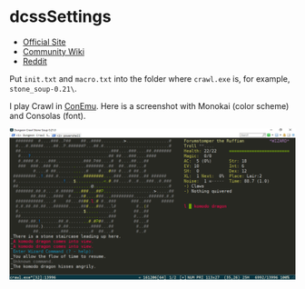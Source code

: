 # dcssSettings

* [Official Site](http://crawl.develz.org/)
* [Community Wiki](http://crawl.chaosforge.org/Crawl_Wiki)
* [Reddit](https://www.reddit.com/r/dcss/)

Put `init.txt` and `macro.txt` into the folder where `crawl.exe` is, for example, `stone_soup-0.21\`.

I play Crawl in [ConEmu](https://conemu.github.io/).  Here is a screenshot with Monokai (color scheme) and
Consolas (font).

![image](https://github.com/Bozar/dcssSettings/blob/master/pic/conEmuScreenshot.png)

